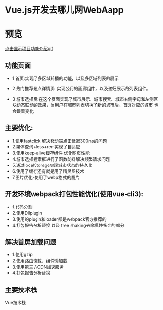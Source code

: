 # Vue.js开发去哪儿网WebAapp 
# 预览
 [点击显示项目功能介绍gif](http://39.108.252.24:4000/gif1.gif)
## 功能页面
* 1 首页:实现了多区域轮播的功能，以及多区域列表的展示

* 2 热门推荐景点详情页: 实现公用的画廊组件，以及递归展示的列表组件。

* 3 城市选择页:在这个页面实现了城市展示、城市搜索、城市右侧字母和左侧区块动态联动的效果，当用户在城市列表切换了新的城市后，首页对应的城市
也会跟着变化  

## 主要优化: 
* 1.使用fastclick 解决移动端点击延迟300ms的问题
* 2.媒体查询+less+rem实现了自适应
* 3.使用keep-alive缓存组件 优化网页性能
* 4.城市选择搜索框进行了函数防抖解决频繁请求问题
* 5.通过localStorage实现城市状态的持久化
* 6.使用了缓存还有就是用了精灵图技术
* 7.图片优化-使用了webp格式的图片 

## 开发环境webpack打包性能优化(使用vue-cli3):
* 1.代码分割 
* 2.使用Dllplugin
* 3.使用的plugin和loader都是webpack官方推荐的
* 4.打包报告分析替换 以及 tree shaking去除模块多余的部分
## 解决首屏加载问题
* 1.使用gzip
* 2.使用路由懒载、组件懒加载
* 3.使用第三方CDN加速服务 
* 4.打包报告分析替换

## 主要技术栈
Vue技术栈
